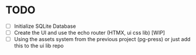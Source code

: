 # TODO

- [ ] Initialize SQLite Database
- [ ] Create the UI and use the echo router (HTMX, ui css lib) [WIP]
- [ ] Using the assets system from the previous project (pg-press) or just add this to the ui lib repo
